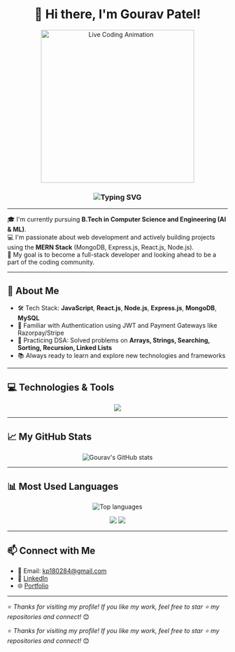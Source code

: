 <h1 align="center">👋 Hi there, I'm <strong>Gourav Patel</strong>!</h1>

<p align="center">
  <img src="https://gifdb.com/images/high/coding-girl-animation-fe7t4gejurmtof8v.gif" width="350" alt="Live Coding Animation">
</p>

<h3 align="center">
  <img src="https://readme-typing-svg.demolab.com?font=Fira+Code&size=24&duration=2000&pause=1000&color=F75C7E,00BCD4,8BC34A,FF9800&center=true&vCenter=true&width=600&lines=Welcome+to+my+GitHub+profile!;💻+I'm+a+Frontend+Developer;🔧+I'm+a+Backend+Developer;🔥+I'm+a+MERN+Stack+Developer;🚀+I'm+a+Full+Stack+Developer" alt="Typing SVG" />
</h3>

---

🎓 I'm currently pursuing **B.Tech in Computer Science and Engineering (AI & ML)**.  
💻 I'm passionate about web development and actively building projects using the **MERN Stack** (MongoDB, Express.js, React.js, Node.js).  
🚀 My goal is to become a full-stack developer and looking ahead to be a part of the coding community.

---

## 🌟 About Me
- 🛠️ Tech Stack: **JavaScript**, **React.js**, **Node.js**, **Express.js**, **MongoDB**, **MySQL**
- 🔐 Familiar with Authentication using JWT and Payment Gateways like Razorpay/Stripe
- 🧠 Practicing DSA: Solved problems on **Arrays, Strings, Searching, Sorting, Recursion, Linked Lists**
- 📚 Always ready to learn and explore new technologies and frameworks

---

## 💻 Technologies & Tools

<p align="center">
  <img src="https://skillicons.dev/icons?i=html,css,js,react,nodejs,express,mongodb,mysql,github,git,bootstrap,vscode,postman,c,cpp,python,firebase,redux" />
</p>

---

## 📈 My GitHub Stats

<p align="center">
  <img src="https://github-readme-stats.vercel.app/api?username=Gouravpatel007&show_icons=true&theme=radical" alt="Gourav's GitHub stats" />
</p>

---

## 📊 Most Used Languages

<p align="center">
  <img src="https://github-readme-stats.vercel.app/api/top-langs/?username=Gouravpatel007&layout=compact&theme=tokyonight" alt="Top languages" />
</p>

<p align="center">
  <img src="https://img.shields.io/badge/C%2B%2B-%2300599C.svg?&style=for-the-badge&logo=c%2B%2B&logoColor=white" />
  <img src="https://img.shields.io/badge/Python-%2314354C.svg?&style=for-the-badge&logo=python&logoColor=white" />
</p>

---

## 📫 Connect with Me

- 📧 Email: kp180284@gmail.com  
- 💼 [LinkedIn](https://www.linkedin.com/in/gourav12patel)  
- 🌐 [Portfolio](https://portfolio-1my.netlify.app/)

---

⭐️ *Thanks for visiting my profile! If you like my work, feel free to star ⭐ my repositories and connect!* 😊

⭐️ *Thanks for visiting my profile! If you like my work, feel free to star ⭐ my repositories and connect!* 😊
